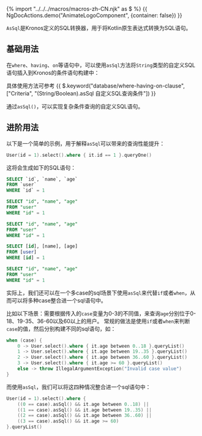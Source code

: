 {% import "../../../macros/macros-zh-CN.njk" as $ %}
{{ NgDocActions.demo("AnimateLogoComponent", {container: false}) }}

`AsSql`是Kronos定义的SQL转换器，用于将Kotlin原生表达式转换为SQL语句。

## 基础用法

在`where`、`having`、`on`等语句中，可以使用`asSql`方法将`String`类型的自定义SQL语句插入到Kronos的条件语句构建中：

具体使用方法可参考 {{
$.keyword("database/where-having-on-clause", ["Criteria", "(String/Boolean).asSql 自定义SQL查询条件"]) }}

通过`asSql()`，可以实现复杂条件查询的自定义SQL语句。

## 进阶用法

以下是一个简单的示例，用于解释`asSql`可以带来的查询性能提升：

```kotlin
User(id = 1).select().where { it.id == 1 }.queryOne()
```

这将会生成如下的SQL语句：

```sql group="Case 1" name="Mysql" icon="mysql"
SELECT `id`, `name`, `age`
FROM `user`
WHERE `id` = 1
```

```sql group="Case 1" name="PostgreSQL" icon="postgres"
SELECT "id", "name", "age"
FROM "user"
WHERE "id" = 1
```

```sql group="Case 1" name="SQLite" icon="sqlite"
SELECT "id", "name", "age"
FROM "user"
WHERE "id" = 1
```

```sql group="Case 1" name="SQLServer" icon="sqlserver"
SELECT [id], [name], [age]
FROM [user]
WHERE [id] = 1
```

```sql group="Case 1" name="Oracle" icon="oracle"
SELECT "id", "name", "age"
FROM "user"
WHERE "id" = 1
```

实际上，我们还可以在一个多case的sql场景下使用`asSql`来代替`if`或者`when`，从而可以将多种case整合进一个sql语句中。

比如以下场景：需要根据传入的`case`变量为0-3的不同值，来查询`age`分别位于0-18、19-35、36-60以及60以上的用户。
常规的做法是使用`if`或者`when`来判断`case`的值，然后分别构建不同的sql语句，如：

```kotlin
when (case) {
    0 -> User.select().where { it.age between 0..18 }.queryList()
    1 -> User.select().where { it.age between 19..35 }.queryList()
    2 -> User.select().where { it.age between 36..60 }.queryList()
    3 -> User.select().where { it.age >= 60 }.queryList()
    else -> throw IllegalArgumentException("Invalid case value")
}
```

而使用`asSql`，我们可以将这四种情况整合进一个sql语句中：

```kotlin
User(id = 1).select().where { 
    ((0 == case).asSql() && it.age between 0..18) ||
    ((1 == case).asSql() && it.age between 19..35) ||
    ((2 == case).asSql() && it.age between 36..60) ||
    ((3 == case).asSql() && it.age >= 60)
}.queryList()
```
